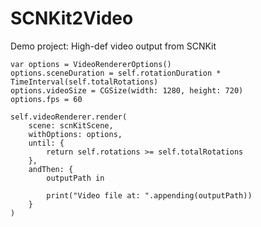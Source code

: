 # SCNKit2Video
Demo project: High-def video output from SCNKit

    var options = VideoRendererOptions()
    options.sceneDuration = self.rotationDuration * TimeInterval(self.totalRotations)
    options.videoSize = CGSize(width: 1280, height: 720)
    options.fps = 60

    self.videoRenderer.render(
        scene: scnKitScene,
        withOptions: options,
        until: {
            return self.rotations >= self.totalRotations
        },
        andThen: {
            outputPath in
            
            print("Video file at: ".appending(outputPath))
        }
    )
